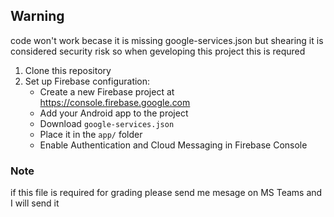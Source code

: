 ## Warning
code won't work becase it is missing google-services.json but shearing it is considered 
security risk so when geveloping this project this is requred

1. Clone this repository
2. Set up Firebase configuration:
   - Create a new Firebase project at https://console.firebase.google.com
   - Add your Android app to the project
   - Download `google-services.json`
   - Place it in the `app/` folder
   - Enable Authentication and Cloud Messaging in Firebase Console
###  Note 
if this file is required for grading please send me mesage on MS Teams and I will send it 
